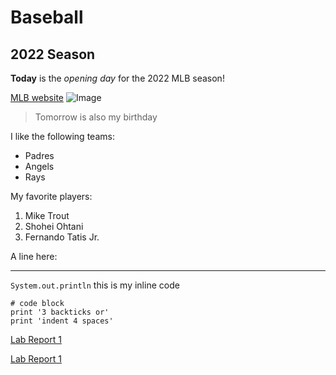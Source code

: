 # Baseball 

## 2022 Season

**Today** is the *opening day* for the 2022 MLB season!

[MLB website](https://www.mlb.com/)
![Image](https://upload.wikimedia.org/wikipedia/commons/4/4a/Angelstadiummarch2019.jpg)

> Tomorrow is also my birthday

I like the following teams:
* Padres
* Angels
* Rays

My favorite players:
1. Mike Trout
2. Shohei Ohtani
3. Fernando Tatis Jr.

A line here:

---

`System.out.println` this is my inline code

```
# code block
print '3 backticks or'
print 'indent 4 spaces'
```

[Lab Report 1](lab-report-1-week-2.md)

[Lab Report 1](https://MichaelYe48.github.io/cse15l-lab-reports/lab-report-1-week-2.html)
